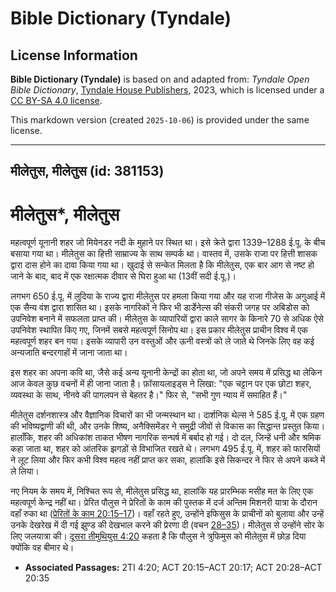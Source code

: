 # Bible Dictionary (Tyndale)

## License Information

**Bible Dictionary (Tyndale)** is based on and adapted from: _Tyndale Open Bible Dictionary_, [Tyndale House Publishers](https://tyndaleopenresources.com/), 2023, which is licensed under a [CC BY-SA 4.0 license](https://creativecommons.org/licenses/by-sa/4.0/legalcode.en).

This markdown version (created `2025-10-06`) is provided under the same license.



--------------------------------

## मीलेतुस, मीलेतुस (id: 381153)

मीलेतुस\*, मीलेतुस
==================

महत्वपूर्ण यूनानी शहर जो मियेनडर नदी के मुहाने पर स्थित था। इसे क्रेते द्वारा 1339–1288 ई.पू. के बीच बसाया गया था। मीलेतुस का हित्ती साम्राज्य के साथ सम्पर्क था। वास्तव में, उसके राजा पर हित्ती शासक द्वारा दास होने का दावा किया गया था। खुदाई से सन्केत मिलता है कि मीलेतुस, एक बार आग से नष्ट हो जाने के बाद, बाद में एक रक्षात्मक दीवार से घिरा हुआ था (13वीं सदी ई.पू.)।

लगभग 650 ई.पू. में लुदिया के राज्य द्वारा मीलेतुस पर हमला किया गया और यह राजा गीजेस के अगुआई में एक सैन्य वंश द्वारा शासित था। इसके नागरिकों ने फिर भी डार्डेनेल्स की संकरी जगह पर अबिडोस को उपनिवेश बनाने में सफलता प्राप्त की। मीलेतुस के व्यापारियों द्वारा काले सागर के किनारे 70 से अधिक ऐसे उपनिवेश स्थापित किए गए, जिनमें सबसे महत्वपूर्ण सिनोप था। इस प्रकार मीलेतुस प्राचीन विश्व में एक महत्वपूर्ण शहर बन गया। इसके व्यापारी उन वस्तुओं और ऊनी वस्त्रों को ले जाते थे जिनके लिए वह कई अन्यजाति बन्दरगाहों में जाना जाता था।

इस शहर का अपना कवि था, जैसे कई अन्य यूनानी केन्द्रों का होता था, जो अपने समय में प्रसिद्ध था लेकिन आज केवल कुछ वचनों में ही जाना जाता है। फ़ॉसायलाइड्स ने लिखा: "एक चट्टान पर एक छोटा शहर, व्यवस्था के साथ, नीनवे की पागलपन से बेहतर है।" फिर से, "सभी गुण न्याय में समाहित हैं।"

मीलेतुस दर्शनशास्त्र और वैज्ञानिक विचारों का भी जन्मस्थान था। दार्शनिक थेल्स ने 585 ई.पू. में एक ग्रहण की भविष्यद्वाणी की थी, और उनके शिष्य, अनैक्सिमेंडर ने समुद्री जीवों से विकास का सिद्धान्त प्रस्तुत किया। हालाँकि, शहर की अधिकांश ताकत भीषण नागरिक सन्घर्ष में बर्बाद हो गई। दो दल, जिन्हें धनी और श्रमिक कहा जाता था, शहर को आंतरिक झगड़ों से विभाजित रखते थे। लगभग 495 ई.पू. में, शहर को फारसियों ने लूट लिया और फिर कभी विश्व महत्व नहीं प्राप्त कर सका, हालांकि इसे सिकन्दर ने फिर से अपने कब्जे में ले लिया।

नए नियम के समय में, निश्चित रूप से, मीलेतुस प्रसिद्ध था, हालांकि यह प्रारम्भिक मसीह मत के लिए एक महत्वपूर्ण केन्द्र नहीं था। प्रेरित पौलुस ने प्रेरितों के काम की पुस्तक में दर्ज अन्तिम मिशनरी यात्रा के दौरान वहाँ रुका था ([प्रेरितों के काम 20:15–17](https://ref.ly/Acts20:15-Acts20:17))। वहाँ रहते हुए, उन्होंने इफिसुस के प्राचीनों को बुलाया और उन्हें उनके देखरेख में दी गई झुण्ड की देखभाल करने की प्रेरणा दी (वचन [28–35](https://ref.ly/Acts20:28-Acts20:35))। मीलेतुस से उन्होंने सोर के लिए जलयात्रा की। [दूसरा तीमुथियुस 4:20](https://ref.ly/2Tim4:20) कहता है कि पौलुस ने त्रुफिमुस को मीलेतुस में छोड़ दिया क्योंकि वह बीमार थे।

* **Associated Passages:** 2TI 4:20; ACT 20:15–ACT 20:17; ACT 20:28–ACT 20:35

